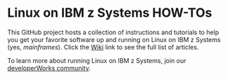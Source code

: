 # Linux on IBM z Systems HOW-TOs

This GitHub project hosts a collection of instructions and tutorials to help you get your favorite software up and running on Linux on IBM z Systems (yes, _mainframes_). Click the [Wiki](https://github.com/linux-on-ibm-z/docs/wiki) link to see the full list of articles.

To learn more about running Linux on IBM z Systems, join our [developerWorks community](https://www.ibm.com/developerworks/community/groups/community/lozopensource).
